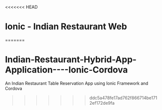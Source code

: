 <<<<<<< HEAD
# Ionic - Indian Restaurant Web

=======
# Indian-Restaurant-Hybrid-App-Application----Ionic-Cordova
An Indian Restaurant Table Reservation App using Ionic Framework and Cordova 
>>>>>>> ddc5a478fe17ad762f866714be1712ef172de9fa
